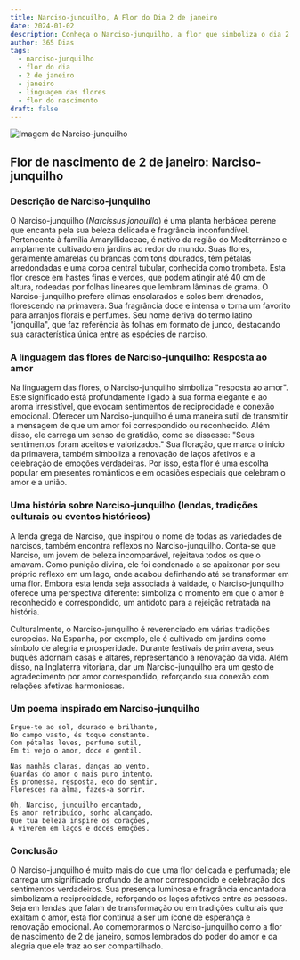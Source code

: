 ```yaml
---
title: Narciso-junquilho, A Flor do Dia 2 de janeiro
date: 2024-01-02
description: Conheça o Narciso-junquilho, a flor que simboliza o dia 2 de janeiro e seu significado 'Resposta ao amor'. Explore a beleza e o simbolismo desta flor encantadora.
author: 365 Dias
tags:
  - narciso-junquilho
  - flor do dia
  - 2 de janeiro
  - janeiro
  - linguagem das flores
  - flor do nascimento
draft: false
---
```


![Imagem de Narciso-junquilho](https://cdn.pixabay.com/photo/2022/04/02/12/29/wild-daffodils-7106921_640.jpg#center)

## Flor de nascimento de 2 de janeiro: Narciso-junquilho

### Descrição de Narciso-junquilho

O Narciso-junquilho (_Narcissus jonquilla_) é uma planta herbácea perene que encanta pela sua beleza delicada e fragrância inconfundível. Pertencente à família Amaryllidaceae, é nativo da região do Mediterrâneo e amplamente cultivado em jardins ao redor do mundo. Suas flores, geralmente amarelas ou brancas com tons dourados, têm pétalas arredondadas e uma coroa central tubular, conhecida como trombeta. Esta flor cresce em hastes finas e verdes, que podem atingir até 40 cm de altura, rodeadas por folhas lineares que lembram lâminas de grama. O Narciso-junquilho prefere climas ensolarados e solos bem drenados, florescendo na primavera. Sua fragrância doce e intensa o torna um favorito para arranjos florais e perfumes. Seu nome deriva do termo latino "jonquilla", que faz referência às folhas em formato de junco, destacando sua característica única entre as espécies de narciso.

### A linguagem das flores de Narciso-junquilho: Resposta ao amor

Na linguagem das flores, o Narciso-junquilho simboliza "resposta ao amor". Este significado está profundamente ligado à sua forma elegante e ao aroma irresistível, que evocam sentimentos de reciprocidade e conexão emocional. Oferecer um Narciso-junquilho é uma maneira sutil de transmitir a mensagem de que um amor foi correspondido ou reconhecido. Além disso, ele carrega um senso de gratidão, como se dissesse: "Seus sentimentos foram aceitos e valorizados." Sua floração, que marca o início da primavera, também simboliza a renovação de laços afetivos e a celebração de emoções verdadeiras. Por isso, esta flor é uma escolha popular em presentes românticos e em ocasiões especiais que celebram o amor e a união.

### Uma história sobre Narciso-junquilho (lendas, tradições culturais ou eventos históricos)

A lenda grega de Narciso, que inspirou o nome de todas as variedades de narcisos, também encontra reflexos no Narciso-junquilho. Conta-se que Narciso, um jovem de beleza incomparável, rejeitava todos os que o amavam. Como punição divina, ele foi condenado a se apaixonar por seu próprio reflexo em um lago, onde acabou definhando até se transformar em uma flor. Embora esta lenda seja associada à vaidade, o Narciso-junquilho oferece uma perspectiva diferente: simboliza o momento em que o amor é reconhecido e correspondido, um antídoto para a rejeição retratada na história.

Culturalmente, o Narciso-junquilho é reverenciado em várias tradições europeias. Na Espanha, por exemplo, ele é cultivado em jardins como símbolo de alegria e prosperidade. Durante festivais de primavera, seus buquês adornam casas e altares, representando a renovação da vida. Além disso, na Inglaterra vitoriana, dar um Narciso-junquilho era um gesto de agradecimento por amor correspondido, reforçando sua conexão com relações afetivas harmoniosas.

### Um poema inspirado em Narciso-junquilho

```
Ergue-te ao sol, dourado e brilhante,  
No campo vasto, és toque constante.  
Com pétalas leves, perfume sutil,  
Em ti vejo o amor, doce e gentil.  

Nas manhãs claras, danças ao vento,  
Guardas do amor o mais puro intento.  
És promessa, resposta, eco do sentir,  
Floresces na alma, fazes-a sorrir.  

Oh, Narciso, junquilho encantado,  
És amor retribuído, sonho alcançado.  
Que tua beleza inspire os corações,  
A viverem em laços e doces emoções.
```

### Conclusão

O Narciso-junquilho é muito mais do que uma flor delicada e perfumada; ele carrega um significado profundo de amor correspondido e celebração dos sentimentos verdadeiros. Sua presença luminosa e fragrância encantadora simbolizam a reciprocidade, reforçando os laços afetivos entre as pessoas. Seja em lendas que falam de transformação ou em tradições culturais que exaltam o amor, esta flor continua a ser um ícone de esperança e renovação emocional. Ao comemorarmos o Narciso-junquilho como a flor de nascimento de 2 de janeiro, somos lembrados do poder do amor e da alegria que ele traz ao ser compartilhado.